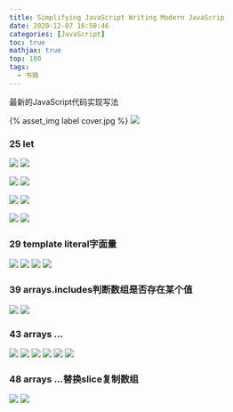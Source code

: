 ```yaml
---
title: Simplifying JavaScript Writing Modern JavaScrip
date: 2020-12-07 16:50:46
categories: [JavaScript]
toc: true
mathjax: true
top: 100
tags:
  - 书摘
---
```


最新的JavaScript代码实现写法

{% asset_img label cover.jpg %}
![](Simplifying-JavaScript-Writing-Modern-JavaScrip/cover.jpg)

<!-- more -->

### 25 let

![](/images/Simplifying-JavaScript-Writing-Modern-JavaScrip/1.jpg)
![](Simplifying-JavaScript-Writing-Modern-JavaScrip/1.jpg)

![](/images/Simplifying-JavaScript-Writing-Modern-JavaScrip/2.jpg)
![](Simplifying-JavaScript-Writing-Modern-JavaScrip/2.jpg)

![](/images/Simplifying-JavaScript-Writing-Modern-JavaScrip/3.jpg)
![](Simplifying-JavaScript-Writing-Modern-JavaScrip/3.jpg)

![](/images/Simplifying-JavaScript-Writing-Modern-JavaScrip/4.jpg)
![](Simplifying-JavaScript-Writing-Modern-JavaScrip/4.jpg)

### 29 template literal字面量
![](/images/Simplifying-JavaScript-Writing-Modern-JavaScrip/5.jpg)
![](Simplifying-JavaScript-Writing-Modern-JavaScrip/5.jpg)
![](/images/Simplifying-JavaScript-Writing-Modern-JavaScrip/6.jpg)
![](Simplifying-JavaScript-Writing-Modern-JavaScrip/6.jpg)
### 39 arrays.includes判断数组是否存在某个值
![](/images/Simplifying-JavaScript-Writing-Modern-JavaScrip/7.jpg)
![](Simplifying-JavaScript-Writing-Modern-JavaScrip/7.jpg)
### 43 arrays ...
![](/images/Simplifying-JavaScript-Writing-Modern-JavaScrip/8.jpg)
![](Simplifying-JavaScript-Writing-Modern-JavaScrip/8.jpg)
![](/images/Simplifying-JavaScript-Writing-Modern-JavaScrip/9.jpg)
![](Simplifying-JavaScript-Writing-Modern-JavaScrip/9.jpg)
![](/images/Simplifying-JavaScript-Writing-Modern-JavaScrip/10.jpg)
![](Simplifying-JavaScript-Writing-Modern-JavaScrip/10.jpg)
### 48 arrays ...替换slice复制数组
![](/images/Simplifying-JavaScript-Writing-Modern-JavaScrip/11.jpg)
![](Simplifying-JavaScript-Writing-Modern-JavaScrip/11.jpg)